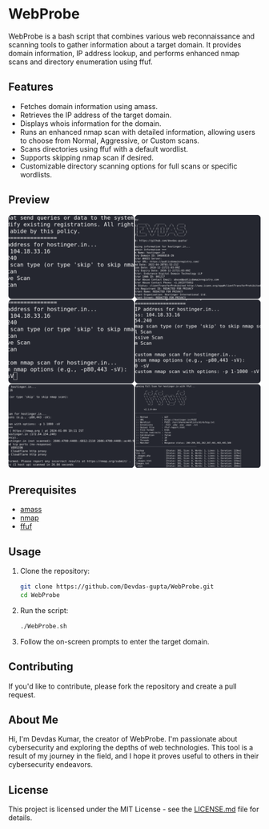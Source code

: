 # WebProbe

WebProbe is a bash script that combines various web reconnaissance and scanning tools to gather information about a target domain. It provides domain information, IP address lookup, and performs enhanced nmap scans and directory enumeration using ffuf.

## Features

- Fetches domain information using amass.
- Retrieves the IP address of the target domain.
- Displays whois information for the domain.
- Runs an enhanced nmap scan with detailed information, allowing users to choose from Normal, Aggressive, or Custom scans.
- Scans directories using ffuf with a default wordlist.
- Supports skipping nmap scan if desired.
- Customizable directory scanning options for full scans or specific wordlists.

## Preview

![WebProbe Preview](https://github.com/Devdas-gupta/WebProbe/blob/main/demo.png)

## Prerequisites

- [amass](https://github.com/OWASP/Amass)
- [nmap](https://nmap.org/)
- [ffuf](https://github.com/ffuf/ffuf)

## Usage

1. Clone the repository:

    ```bash
    git clone https://github.com/Devdas-gupta/WebProbe.git
    cd WebProbe
    ```

2. Run the script:

    ```bash
    ./WebProbe.sh
    ```

3. Follow the on-screen prompts to enter the target domain.

## Contributing

If you'd like to contribute, please fork the repository and create a pull request.

## About Me

Hi, I'm Devdas Kumar, the creator of WebProbe. I'm passionate about cybersecurity and exploring the depths of web technologies. This tool is a result of my journey in the field, and I hope it proves useful to others in their cybersecurity endeavors.

## License

This project is licensed under the MIT License - see the [LICENSE.md](LICENSE.md) file for details.
